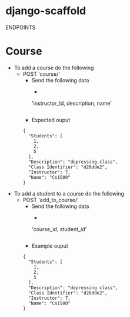 # django-scaffold


ENDPOINTS

# Course
- To add a course do the following
    - POST 'course/'
        - Send the following data
            - ```
            'instructor_Id, description, name'
            ```
        - Expected ouput 
        ```
        {
          "Students": [
            1,
            2,
            5
          ],
          "Description": "depressing class",
          "Class Identifier": "d28dde2",
          "Instructor": 7,
          "Name": "Cs1500"
        }
        ```
- To add a student to a course do the following
    - POST 'add_to_course/'
        - Send the following data
            - ```
            'course_id, student_id'
            ```
        - Example ouput 
        ```
        {
          "Students": [
            1,
            2,
            5
          ],
          "Description": "depressing class",
          "Class Identifier": "d28dde2",
          "Instructor": 7,
          "Name": "Cs1500"
        }
        ```